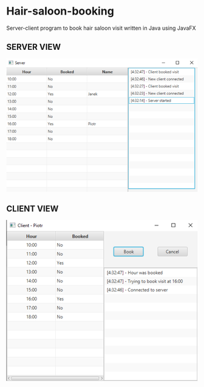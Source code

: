 # Hair-saloon-booking
Server-client program to book hair saloon visit written in Java using JavaFX


##                                                           SERVER VIEW
![Alt text](Server.png "Server view")


##                                                           CLIENT VIEW
![Alt text](Client.png "Client View")
